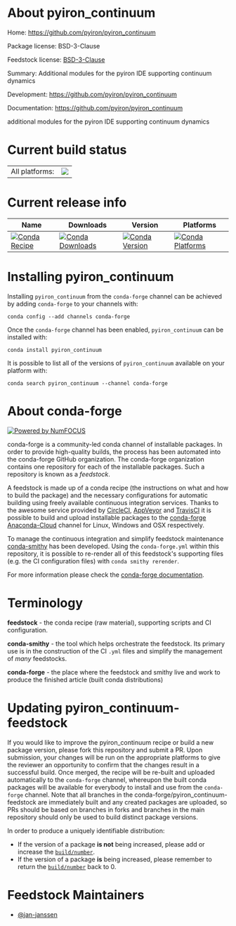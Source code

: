 About pyiron_continuum
======================

Home: https://github.com/pyiron/pyiron_continuum

Package license: BSD-3-Clause

Feedstock license: [BSD-3-Clause](https://github.com/conda-forge/pyiron_continuum-feedstock/blob/master/LICENSE.txt)

Summary: Additional modules for the pyiron IDE supporting continuum dynamics

Development: https://github.com/pyiron/pyiron_continuum

Documentation: https://github.com/pyiron/pyiron_continuum

additional modules for the pyiron IDE supporting continuum dynamics


Current build status
====================


<table><tr><td>All platforms:</td>
    <td>
      <a href="https://dev.azure.com/conda-forge/feedstock-builds/_build/latest?definitionId=11980&branchName=master">
        <img src="https://dev.azure.com/conda-forge/feedstock-builds/_apis/build/status/pyiron_continuum-feedstock?branchName=master">
      </a>
    </td>
  </tr>
</table>

Current release info
====================

| Name | Downloads | Version | Platforms |
| --- | --- | --- | --- |
| [![Conda Recipe](https://img.shields.io/badge/recipe-pyiron_continuum-green.svg)](https://anaconda.org/conda-forge/pyiron_continuum) | [![Conda Downloads](https://img.shields.io/conda/dn/conda-forge/pyiron_continuum.svg)](https://anaconda.org/conda-forge/pyiron_continuum) | [![Conda Version](https://img.shields.io/conda/vn/conda-forge/pyiron_continuum.svg)](https://anaconda.org/conda-forge/pyiron_continuum) | [![Conda Platforms](https://img.shields.io/conda/pn/conda-forge/pyiron_continuum.svg)](https://anaconda.org/conda-forge/pyiron_continuum) |

Installing pyiron_continuum
===========================

Installing `pyiron_continuum` from the `conda-forge` channel can be achieved by adding `conda-forge` to your channels with:

```
conda config --add channels conda-forge
```

Once the `conda-forge` channel has been enabled, `pyiron_continuum` can be installed with:

```
conda install pyiron_continuum
```

It is possible to list all of the versions of `pyiron_continuum` available on your platform with:

```
conda search pyiron_continuum --channel conda-forge
```


About conda-forge
=================

[![Powered by NumFOCUS](https://img.shields.io/badge/powered%20by-NumFOCUS-orange.svg?style=flat&colorA=E1523D&colorB=007D8A)](http://numfocus.org)

conda-forge is a community-led conda channel of installable packages.
In order to provide high-quality builds, the process has been automated into the
conda-forge GitHub organization. The conda-forge organization contains one repository
for each of the installable packages. Such a repository is known as a *feedstock*.

A feedstock is made up of a conda recipe (the instructions on what and how to build
the package) and the necessary configurations for automatic building using freely
available continuous integration services. Thanks to the awesome service provided by
[CircleCI](https://circleci.com/), [AppVeyor](https://www.appveyor.com/)
and [TravisCI](https://travis-ci.com/) it is possible to build and upload installable
packages to the [conda-forge](https://anaconda.org/conda-forge)
[Anaconda-Cloud](https://anaconda.org/) channel for Linux, Windows and OSX respectively.

To manage the continuous integration and simplify feedstock maintenance
[conda-smithy](https://github.com/conda-forge/conda-smithy) has been developed.
Using the ``conda-forge.yml`` within this repository, it is possible to re-render all of
this feedstock's supporting files (e.g. the CI configuration files) with ``conda smithy rerender``.

For more information please check the [conda-forge documentation](https://conda-forge.org/docs/).

Terminology
===========

**feedstock** - the conda recipe (raw material), supporting scripts and CI configuration.

**conda-smithy** - the tool which helps orchestrate the feedstock.
                   Its primary use is in the construction of the CI ``.yml`` files
                   and simplify the management of *many* feedstocks.

**conda-forge** - the place where the feedstock and smithy live and work to
                  produce the finished article (built conda distributions)


Updating pyiron_continuum-feedstock
===================================

If you would like to improve the pyiron_continuum recipe or build a new
package version, please fork this repository and submit a PR. Upon submission,
your changes will be run on the appropriate platforms to give the reviewer an
opportunity to confirm that the changes result in a successful build. Once
merged, the recipe will be re-built and uploaded automatically to the
`conda-forge` channel, whereupon the built conda packages will be available for
everybody to install and use from the `conda-forge` channel.
Note that all branches in the conda-forge/pyiron_continuum-feedstock are
immediately built and any created packages are uploaded, so PRs should be based
on branches in forks and branches in the main repository should only be used to
build distinct package versions.

In order to produce a uniquely identifiable distribution:
 * If the version of a package **is not** being increased, please add or increase
   the [``build/number``](https://conda.io/docs/user-guide/tasks/build-packages/define-metadata.html#build-number-and-string).
 * If the version of a package **is** being increased, please remember to return
   the [``build/number``](https://conda.io/docs/user-guide/tasks/build-packages/define-metadata.html#build-number-and-string)
   back to 0.

Feedstock Maintainers
=====================

* [@jan-janssen](https://github.com/jan-janssen/)

